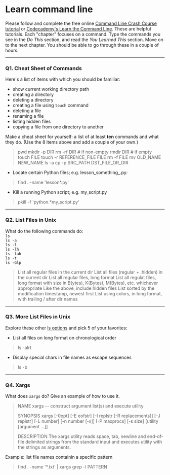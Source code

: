 # Learn command line

Please follow and complete the free online [Command Line Crash Course
tutorial](https://web.archive.org/web/20160708171659/http://cli.learncodethehardway.org/book/) or [Codecademy's Learn the Command Line](https://www.codecademy.com/learn/learn-the-command-line). These are helpful tutorials. Each "chapter" focuses on a command. Type the commands you see in the _Do This_ section, and read the _You Learned This_ section. Move on to the next chapter. You should be able to go through these in a couple of hours.

---

### Q1.  Cheat Sheet of Commands  

Here's a list of items with which you should be familiar:  
* show current working directory path
* creating a directory
* deleting a directory
* creating a file using `touch` command
* deleting a file
* renaming a file
* listing hidden files
* copying a file from one directory to another

Make a cheat sheet for yourself: a list of at least **ten** commands and what they do.  (Use the 8 items above and add a couple of your own.)  

> pwd
> mkdir -p DIR
> rm -rf DIR # if non-empty
> rmdir DIR  # if empty
> touch FILE
> touch -r REFERENCE_FILE FILE
> rm -f FILE
> mv OLD_NAME NEW_NAME
> ls -a
> cp -p SRC_PATH DST_FILE_OR_DIR
* Locate certain Python files; e.g. lesson_something_.py:
> find . -name 'lesson*.py'
* Kill a running Python script; e.g. my_script.py
> pkill -f 'python.*my_script.py'



---

### Q2.  List Files in Unix   

What do the following commands do:  
`ls`  
`ls -a`  
`ls -l`  
`ls -lh`  
`ls -lah`  
`ls -t`  
`ls -Glp`  

>List all regular files in the current dir
>List all files (regular + .hidden) in the current dir
>List all regular files, long format
>List all regulat files, long format with size in B(ytes),
>K(Bytes), M(Bytes), etc. whichever appropriate
>Like the above, include hidden files
>List sorted by the modification timestamp, newest first
>List using colors, in long format, with trailing / after dir names

---

### Q3.  More List Files in Unix  

Explore these other [ls options](http://www.techonthenet.com/unix/basic/ls.php) and pick 5 of your favorites:

* List all files on long format on chronological order
> ls -alrt
* Display special chars in file names as escape sequences
> ls -b


---

### Q4.  Xargs   

What does `xargs` do? Give an example of how to use it.

> NAME
>      xargs -- construct argument list(s) and execute utility
> 
> SYNOPSIS
>      xargs [-0opt] [-E eofstr] [-I replstr [-R replacements]] [-J replstr]
>            [-L number] [-n number [-x]] [-P maxprocs] [-s size]
>            [utility [argument ...]]
> 
> DESCRIPTION
>      The xargs utility reads space, tab, newline and end-of-file delimited
>      strings from the standard input and executes utility with the strings as
>      arguments.

Example: list file names containin a specific pattern
> find . -name '*.txt' | xargs grep -l PATTERN


 

